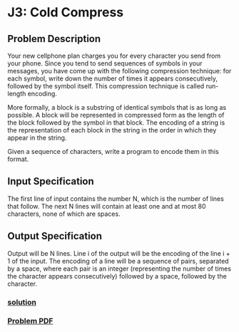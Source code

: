 # J3: Cold Compress

## Problem Description
Your new cellphone plan charges you for every character you send from your phone. Since you
tend to send sequences of symbols in your messages, you have come up with the following compression technique: for each symbol, write down the number of times it appears consecutively,
followed by the symbol itself. This compression technique is called run-length encoding.

More formally, a block is a substring of identical symbols that is as long as possible. A block will
be represented in compressed form as the length of the block followed by the symbol in that block.
The encoding of a string is the representation of each block in the string in the order in which they
appear in the string.

Given a sequence of characters, write a program to encode them in this format.

## Input Specification
The first line of input contains the number N, which is the number of lines that follow. The next
N lines will contain at least one and at most 80 characters, none of which are spaces.

## Output Specification
Output will be N lines. Line i of the output will be the encoding of the line i + 1 of the input.
The encoding of a line will be a sequence of pairs, separated by a space, where each pair is an
integer (representing the number of times the character appears consecutively) followed by a space,
followed by the character.

### [solution](./main.py)
### [Problem PDF](https://www.cemc.uwaterloo.ca/contests/computing/2019/stage%201/juniorEF.pdf)
